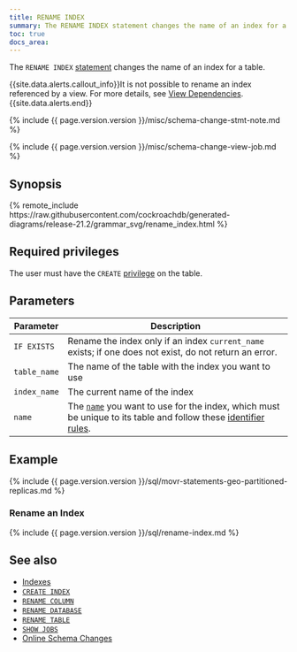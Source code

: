 ```yaml
---
title: RENAME INDEX
summary: The RENAME INDEX statement changes the name of an index for a table.
toc: true
docs_area:
---
```


The `RENAME INDEX` [statement](sql-statements.html) changes the name of an index for a table.

{{site.data.alerts.callout_info}}It is not possible to rename an index referenced by a view. For more details, see <a href="views.html#view-dependencies">View Dependencies</a>.{{site.data.alerts.end}}

{% include {{ page.version.version }}/misc/schema-change-stmt-note.md %}

{% include {{ page.version.version }}/misc/schema-change-view-job.md %}

## Synopsis

<div>
{% remote_include https://raw.githubusercontent.com/cockroachdb/generated-diagrams/release-21.2/grammar_svg/rename_index.html %}
</div>

## Required privileges

The user must have the `CREATE` [privilege](authorization.html#assign-privileges) on the table.

## Parameters

 Parameter | Description
-----------|-------------
 `IF EXISTS` | Rename the index only if an index `current_name` exists; if one does not exist, do not return an error.
 `table_name` | The name of the table with the index you want to use
 `index_name` | The current name of the index
 `name` | The [`name`](sql-grammar.html#name) you want to use for the index, which must be unique to its table and follow these [identifier rules](keywords-and-identifiers.html#identifiers).

## Example

{% include {{ page.version.version }}/sql/movr-statements-geo-partitioned-replicas.md %}

### Rename an Index

{% include {{ page.version.version }}/sql/rename-index.md %}

## See also

- [Indexes](indexes.html)
- [`CREATE INDEX`](create-index.html)
- [`RENAME COLUMN`](rename-column.html)
- [`RENAME DATABASE`](rename-database.html)
- [`RENAME TABLE`](rename-table.html)
- [`SHOW JOBS`](show-jobs.html)
- [Online Schema Changes](online-schema-changes.html)
